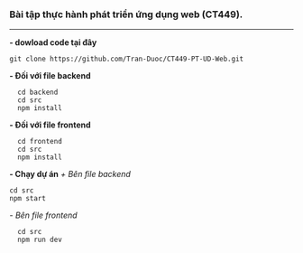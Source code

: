 ### Bài tập thực hành phát triển ứng dụng web (CT449).

<hr>

**- dowload code tại đây**

```shell
git clone https://github.com/Tran-Duoc/CT449-PT-UD-Web.git
```

**- Đối với file backend**

```shell
  cd backend
  cd src
  npm install
```

**- Đối với file frontend**

```shell
  cd frontend
  cd src
  npm install
```

**- Chạy dự án**
_+ Bên file backend_

```shell
cd src
npm start
```

_- Bên file frontend_

```shell
  cd src
  npm run dev
```
